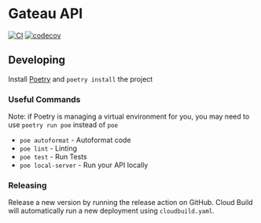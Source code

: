 # Gateau API

[![CI](https://github.com/k2bd/gateau-api/actions/workflows/ci.yml/badge.svg)](https://github.com/k2bd/gateau-api/actions/workflows/ci.yml)
[![codecov](https://codecov.io/gh/k2bd/gateau-api/branch/main/graph/badge.svg?token=RNU7U9OTEZ)](https://codecov.io/gh/k2bd/gateau-api)

## Developing

Install [Poetry](https://python-poetry.org/) and `poetry install` the project

### Useful Commands

Note: if Poetry is managing a virtual environment for you, you may need to use `poetry run poe` instead of `poe`

- `poe autoformat` - Autoformat code
- `poe lint` - Linting
- `poe test` - Run Tests
- `poe local-server` - Run your API locally

### Releasing

Release a new version by running the release action on GitHub.
Cloud Build will automatically run a new deployment using `cloudbuild.yaml`.
